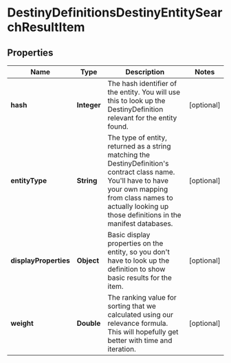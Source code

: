 
# DestinyDefinitionsDestinyEntitySearchResultItem

## Properties
Name | Type | Description | Notes
------------ | ------------- | ------------- | -------------
**hash** | **Integer** | The hash identifier of the entity. You will use this to look up the DestinyDefinition relevant for the entity found. |  [optional]
**entityType** | **String** | The type of entity, returned as a string matching the DestinyDefinition&#39;s contract class name. You&#39;ll have to have your own mapping from class names to actually looking up those definitions in the manifest databases. |  [optional]
**displayProperties** | **Object** | Basic display properties on the entity, so you don&#39;t have to look up the definition to show basic results for the item. |  [optional]
**weight** | **Double** | The ranking value for sorting that we calculated using our relevance formula. This will hopefully get better with time and iteration. |  [optional]



